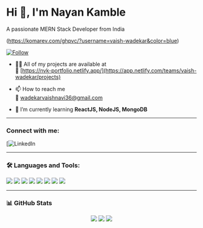 # Hi 👋, I'm Nayan Kamble

A passionate MERN Stack Developer from India

(https://komarev.com/ghpvc/?username=vaish-wadekar&color=blue)

[![Follow](https://img.shields.io/github/followers/vaish-wadekar?label=Follow&style=social)](https://github.com/vaish-wadekar)

- 👩‍💻 All of my projects are available at  
  🔗 [https://nvk-portfolio.netlify.app/](https://app.netlify.com/teams/vaish-wadekar/projects)

- 📫 How to reach me  
  📧 [wadekarvaishnavi36@gmail.com](mailto:wadekarvaishnavi36@gmail.com)

- 🌱 I’m currently learning **ReactJS, NodeJS, MongoDB**

---

### Connect with me:
[![LinkedIn](www.linkedin.com/in/vaishnavi-wadekar-4172b5259) <!-- put your LinkedIn link --> 

---

### 🛠️ Languages and Tools:

<p>
  <img src="https://encrypted-tbn0.gstatic.com/images?q=tbn:ANd9GcTAVclCLk-X3r8-Cb1XBVW1udoX1yMGC2Djag&s"/>
  <img src="https://encrypted-tbn0.gstatic.com/images?q=tbn:ANd9GcSg4lksuyfjoIpDswnnSSWdS9Xwa-3BUjW0SDVUmH92TH2DDlGQvjUT-8wpFRKsIqLFMRs&usqp=CAU"/>
  <img src="[https://img.shields.io/badge/Express.js-404D59?style=for-the-badge](https://adware-technologies.s3.amazonaws.com/uploads/technology/thumbnail/20/express-js.png)"/>
  <img src="https://cdn.pixabay.com/photo/2017/08/05/11/16/logo-2582747_1280.png"/>
  <img src="[https://img.shields.io/badge/JavaScript-F7DF1E?style=for-the-badge&logo=javascript&logoColor=black](https://encrypted-tbn0.gstatic.com/images?q=tbn:ANd9GcT2ZYtHv2OLXmthRPbkmENZRXuqBVDwlsrZ1A&s)"/>
  <img src="https://encrypted-tbn0.gstatic.com/images?q=tbn:ANd9GcT2ZYtHv2OLXmthRPbkmENZRXuqBVDwlsrZ1A&s"/>
  <img src="https://encrypted-tbn0.gstatic.com/images?q=tbn:ANd9GcTSoW3g9hjXIasgon-kpzz-lD9z4SsalyPbZA&s"/>
  <img src="https://encrypted-tbn0.gstatic.com/images?q=tbn:ANd9GcSQGVV8fOc_D2_vxf1_MrxRuPeF3Y1EFAJrxg&s"/>
</p>

---

### 📊 GitHub Stats

<p align="center">
  <img src="https://github-readme-stats.vercel.app/api/top-langs/?username=nayank53&layout=compact&theme=github_dark" />
  <img src="https://github-readme-stats.vercel.app/api?username=nayank53&show_icons=true&theme=github_dark&hide_border=true" />
  <img src="https://github-readme-streak-stats.herokuapp.com/?user=nayank53&theme=github-dark&hide_border=true" />
</p>
